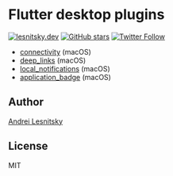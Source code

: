 # Flutter desktop plugins

[![lesnitsky.dev](https://lesnitsky.dev/icons/shield.svg?hash=42)](https://lesnitsky.dev?utm_source=flutter_desktop_plugins)
[![GitHub stars](https://img.shields.io/github/stars/lesnitsky/flutter_desktop_plugins.svg?style=social)](https://github.com/lesnitsky/flutter_desktop_plugins)
[![Twitter Follow](https://img.shields.io/twitter/follow/lesnitsky_a.svg?label=Follow%20me&style=social)](https://twitter.com/lesnitsky_a)

- [connectivity](./connectivity_fde) (macOS)
- [deep_links](./deep_links) (macOS)
- [local_notifications](./local_notifications) (macOS)
- [application_badge](./application_badge) (macOS)

## Author

[Andrei Lesnitsky](https://lesnitsky.dev)

## License

MIT
